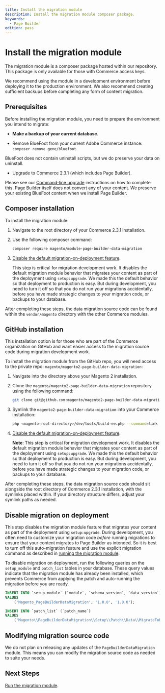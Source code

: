 ```yaml
---
title: Install the migration module
description: Install the migration module composer package.
keywords:
  - Page Builder
edition: pass
---
```


# Install the migration module

The migration module is a composer package hosted within our repository. This package is only available for those with Commerce access keys.

<InlineAlert variant="warning" slots="text"/>

We recommend using the module in a development environment before deploying it to the production environment. We also recommend creating sufficient backups before completing any form of content migration.

## Prerequisites

Before installing the migration module, you need to prepare the environment you intend to migrate:

-  **Make a backup of your current database.**

-  Remove BlueFoot from your current Adobe Commerce instance: `composer remove gene/bluefoot`.

  BlueFoot does not contain uninstall scripts, but we do preserve your data on uninstall.

-  Upgrade to Commerce 2.3.1 (which includes Page Builder).

  Please see our [Command-line upgrade](https://experienceleague.adobe.com/en/docs/commerce-operations/upgrade-guide/implementation/perform-upgrade) instructions on how to complete this.
  Page Builder itself does not convert any of your content. We preserve your existing BlueFoot content when we install Page Builder.

## Composer installation

To install the migration module:

1. Navigate to the root directory of your Commerce 2.3.1 installation.

1. Use the following composer command:

   ```bash
   composer require magento/module-page-builder-data-migration
   ```

1. [Disable the default migration-on-deployment feature](#disable-migration-on-deployment).

   <InlineAlert variant="warning" slots="text"/>

   This step is critical for migration development work. It disables the default migration module behavior that migrates your content as part of the deployment using `setup:upgrade`. We made this the default behavior so that deployment to production is easy. But during development, you need to turn it off so that you do not run your migrations accidentally, before you have made strategic changes to your migration code, or backups to your database.

After completing these steps, the data migration source code can be found within the `vendor/magento` directory with the other Commerce modules.

## GitHub installation

<InlineAlert variant="info" slots="text"/>

This installation option is for those who are part of the Commerce organization on GitHub and want easier access to the migration source code during migration development work.

To install the migration module from the GitHub repo, you will need access to the private repo: `magento/magento2-page-builder-data-migration`:

1. Navigate into the directory above your Magento 2 installation.

2. Clone the `magento/magento2-page-builder-data-migration` repository using the following command:

   ```bash
   git clone git@github.com:magento/magento2-page-builder-data-migration.git
   ```

3. Symlink the `magento2-page-builder-data-migration` into your Commerce installation:

   ```bash
   php <magento-root-directory>/dev/tools/build-ee.php --command=link --ce-source <magento-root-directory> --ee-source magento2-page-builder-data-migration
   ```

4. [Disable the default migration-on-deployment feature](#disable-migration-on-deployment).

   **Note**: This step is critical for migration development work. It disables the default migration module behavior that migrates your content as part of the deployment using `setup:upgrade`. We made this the default behavior so that deployment to production is easy. But during development, you need to turn it off so that you do not run your migrations accidentally, before you have made strategic changes to your migration code, or backups to your database.

After completing these steps, the data migration source code should sit alongside the root directory of Commerce 2.3.1 installation, with the symlinks placed within. If your directory structure differs, adjust your symlink paths as needed.

## Disable migration on deployment

This step disables the migration module feature that migrates your content as part of the deployment using `setup:upgrade`. During development, you often need to customize your migration code _before_ running migrations to ensure that your content migrates to Page Builder as intended. So it is best to turn off this auto-migration feature and use the explicit migration command as described in [running the migration module](run-migration-module.md).

To disable migration on deployment, run the following queries on the `setup_module` and `patch_list` tables in your database. These query values indicate that the migration module has already been installed, which prevents Commerce from applying the patch and auto-running the migration before you are ready.

```sql
INSERT INTO `setup_module` (`module`, `schema_version`, `data_version`)
VALUES
    ('Magento_PageBuilderDataMigration', '1.0.0', '1.0.0');

INSERT INTO `patch_list` (`patch_name`)
VALUES
    ('Magento\\PageBuilderDataMigration\\Setup\\Patch\\Data\\MigrateToPageBuilder');
```

## Modifying migration source code

We do not plan on releasing any updates of the `PageBuilderDataMigration` module. This means you can modify the migration source code as needed to suite your needs.

## Next Steps

[Run the migration module](run-migration-module.md).
